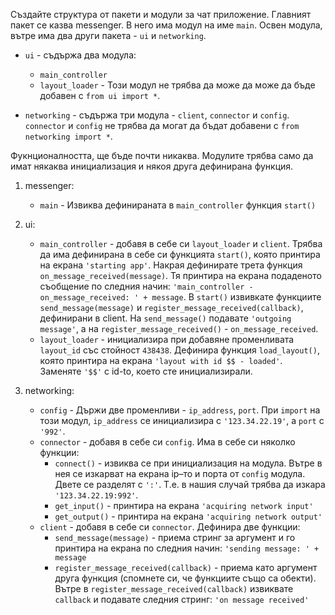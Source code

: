 Създайте структура от пакети и модули за чат приложение. Главният пакет се казва messenger. В него има модул на име `main`. Освен модула, вътре има два други пакета - `ui` и `networking`. 
* `ui` - съдържа два модула:
	- `main_controller`
	- `layout_loader` - Този модул не трябва да може да може да бъде добавен с `from ui import *`.
	
* `networking` - съдържа три модула - `client`, `connector` и `config`. `connector` и `config` не трябва да могат да бъдат добавени с `from networking import *`.


Фукнционалността, ще бъде почти никаква. Модулите трябва само да имат някаква инициализация и някоя друга дефинирана функция.

1. messenger: 
    - `main` - Извиква дефинираната в `main_controller` функция `start()`
1. ui:
    - `main_controller` - добавя в себе си `layout_loader` и `client`. Трябва да има дефинирана в себе си функцията `start()`, която принтира на екрана `'starting app'`. 
	Накрая дефинирате трета функция `on_message_received(message)`. Тя принтира на екрана подаденото съобщение по следния начин: `'main_controller - on_message_received: ' + message`. 
	В `start()` извивкате функциите `send_message(message)` и `register_message_received(callback)`, дефинирани в client. На `send_message()` подавате `'outgoing message'`, а на `register_message_received()` - `on_message_received`.
	- `layout_loader` - инициализира при добавяне променливата `layout_id` със стойност `438438`. Дефинира функция `load_layout()`, която принтира на екрана `'layout with id $$ - loaded'`. Заменяте `'$$'` с id-to, което сте инициализирали.
	
1. networking:
    - `config` - Държи две променливи - `ip_address`, `port`. При `import` на този модул, `ip_address` се инициализира с `'123.34.22.19'`, а `port` с `'992'`.
    - `connector` - добавя в себе си `config`. Има в себе си няколко функции:
        * `connect()` - извиква се при инициализация на модула. Вътре в нея се изкарват на екрана ip–то и порта от `config` модула. Двете се разделят с `':'`. Т.е. в нашия случай трябва да изкара `'123.34.22.19:992'`.
	    * `get_input()` - принтира на екрана `'acquiring network input'`
	    * `get_output()` - принтира на екрана `'acquiring network output'`
    - `client` - добавя в себе си `connector`. Дефинира две функции:
        * `send_message(message)` - приема стринг за аргумент и го принтира на екрана по следния начин: `'sending message: ' + message`
        * `register_message_received(callback)` - приема като аргумент друга функция (спомнете си, че функциите също са обекти). Вътре в `register_message_received(callback)` извиквате `callback` и подавате следния стринг: `'on message received'`
